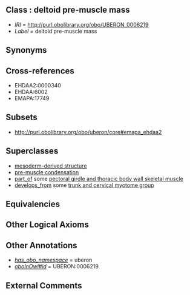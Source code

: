 
## Class : deltoid pre-muscle mass

 * *IRI* = http://purl.obolibrary.org/obo/UBERON_0006219
 * *Label* = deltoid pre-muscle mass

## Synonyms


## Cross-references

 * EHDAA2:0000340
 * EHDAA:6002
 * EMAPA:17749

## Subsets

 * http://purl.obolibrary.org/obo/uberon/core#emapa_ehdaa2

## Superclasses

 * [mesoderm-derived structure](../../UBERON/20/UBERON_0004120.md)
 * [pre-muscle condensation](../../UBERON/65/UBERON_0005865.md)
 * [part_of](../../BFO/50/BFO_0000050.md) some [pectoral girdle and thoracic body wall skeletal muscle](../../UBERON/13/UBERON_0008713.md)
 * [develops_from](../../RO/02/RO_0002202.md) some [trunk and cervical myotome group](../../UBERON/63/UBERON_0010963.md)

## Equivalencies


## Other Logical Axioms


## Other Annotations

 * *[has_obo_namespace](../../ce/oboInOwl#hasOBONamespace.md)* = uberon
 * *[oboInOwl#id](../../id/oboInOwl#id.md)* = UBERON:0006219

## External Comments

